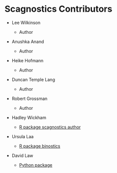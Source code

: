 # Scagnostics Contributors

- Lee Wilkinson
    - Author

- Anushka Anand
    - Author
    
- Heike Hofmann
    - Author

- Duncan Temple Lang
    - Author

- Robert Grossman
    - Author

- Hadley Wickham
    - [R package scagnostics author](https://github.com/hadley/scagnostics)

- Ursula Laa
    - [R package binostics](https://github.com/uschiLaa/binostics)

- David Law
    - [Python package](https://github.com/haishiro/pyscagnostics)

